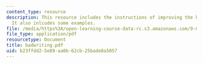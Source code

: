 ```yaml
---
content_type: resource
description: This resource includes the instructions of improving the handwriting.
  It also inlcudes some examples.
file: /media/https%3A/open-learning-course-data-rc.s3.amazonaws.com/9-00-introduction-to-psychology-fall-2004/b23ffdd25e89aa0b62cb25bade8a5057_badwriting.pdf
file_type: application/pdf
resourcetype: Document
title: badwriting.pdf
uid: b23ffdd2-5e89-aa0b-62cb-25bade8a5057
---
```

